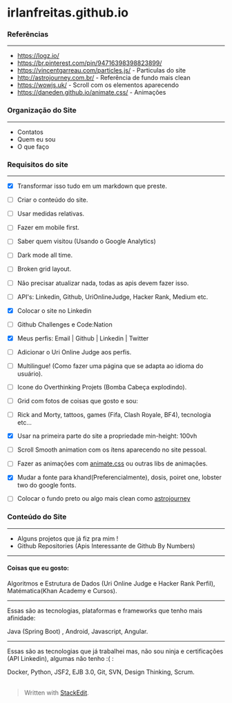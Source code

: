 

# irlanfreitas.github.io

### Referências
___

* https://logz.io/
* https://br.pinterest.com/pin/94716398398823899/
* https://vincentgarreau.com/particles.js/ - Particulas do site
* http://astrojourney.com.br/ - Referência de fundo mais clean
* https://wowjs.uk/ - Scroll com os elementos aparecendo
* https://daneden.github.io/animate.css/ - Animações


### Organização do Site	
___

* Contatos
* Quem eu sou
* O que faço



### Requisitos do site 
___

- [x] Transformar isso tudo em um markdown que preste.
- [ ] Criar o conteúdo do site.
- [ ] Usar medidas relativas.
- [ ] Fazer em mobile first.
- [ ] Saber quem visitou (Usando o Google Analytics)
- [ ] Dark mode all time.
- [ ] Broken grid layout.
- [ ] Não precisar atualizar nada, todas as apis devem fazer isso.
- [ ] API's: Linkedin, Github, UriOnlineJudge, Hacker Rank, Medium etc.
- [x] Colocar o site no Linkedin
- [ ] Github Challenges e Code:Nation
- [x] Meus perfis: Email | Github | Linkedin | Twitter 
- [ ] Adicionar o Uri Online Judge aos perfis.
- [ ] Multilingue! (Como fazer uma página que se adapta ao idioma do usuário).
- [ ] Icone do Overthinking Projets (Bomba Cabeça explodindo).
- [ ] Grid com fotos de coisas que gosto e sou:
- [ ] Rick and Morty, tattoos, games (Fifa, Clash Royale, BF4), tecnologia etc...
- [x] Usar na primeira parte do site a propriedade min-height: 100vh
- [ ] Scroll Smooth animation com os ítens aparecendo no site pessoal.
- [ ] Fazer as animações com [animate.css](https://daneden.github.io/animate.css/) ou outras libs de animações.
- [x] Mudar a fonte para khand(Preferencialmente), dosis, poiret one, lobster two do google fonts.
- [ ] Colocar o fundo preto ou algo mais clean como [astrojourney](http://astrojourney.com.br/)


### Conteúdo do Site
----------

* Alguns projetos que já fiz pra mim !
* Github Repositories (Apis Interessante de Github By Numbers)

----------

#### Coisas que eu gosto:

Algoritmos e Estrutura de Dados (Uri Online Judge e Hacker Rank Perfil), Matématica(Khan Academy e Cursos).

----------

Essas são as tecnologias, plataformas e frameworks que tenho mais afinidade:

Java (Spring Boot) , Android, Javascript, Angular.

----------

Essas são as tecnologias que já trabalhei mas, não sou ninja e certificações (API Linkedin), algumas não tenho :( :

Docker, Python, JSF2, EJB 3.0, Git, SVN, Design Thinking, Scrum.
<br>
<br>
> Written with [StackEdit](https://stackedit.io/).



